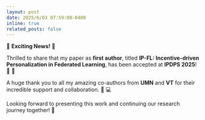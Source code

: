 ```yaml
---
layout: post
date: 2025/6/03 07:59:00-0400
inline: true
related_posts: false
---
```


:partying_face: **Exciting News!** :partying_face:

Thrilled to share that my paper as **first author**, titled **IP-FL: Incentive-driven Personalization in Federated Learning**, has been accepted at **IPDPS 2025**! :newspaper: :robot:

A huge thank you to all my amazing co-authors from **UMN** and **VT** for their incredible support and collaboration. :raised_hands: :computer:

Looking forward to presenting this work and continuing our research journey together! :rocket:
